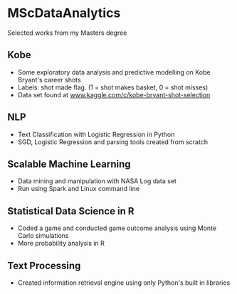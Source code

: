 # MScDataAnalytics
Selected works from my Masters degree

## Kobe
* Some exploratory data analysis and predictive modelling on Kobe Bryant's career shots
* Labels: shot made flag. (1 = shot makes basket, 0 = shot misses)
* Data set found at www.kaggle.com/c/kobe-bryant-shot-selection

## NLP
* Text Classification with Logistic Regression in Python
* SGD, Logistic Regression and parsing tools created from scratch

## Scalable Machine Learning
* Data mining and manipulation with NASA Log data set
* Run using Spark and Linux command line

## Statistical Data Science in R
* Coded a game and conducted game outcome analysis using Monte Carlo simulations
* More probability analysis in R

## Text Processing
* Created information retrieval engine using only Python's built in libraries
